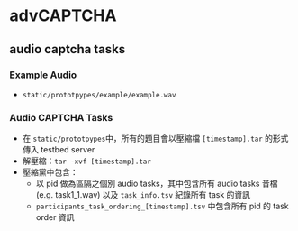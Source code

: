 # advCAPTCHA

## audio captcha tasks
### Example Audio
- `static/prototpypes/example/example.wav`
### Audio CAPTCHA Tasks
- 在 `static/prototpypes`中，所有的題目會以壓縮檔 `[timestamp].tar` 的形式傳入 testbed server
- 解壓縮：`tar -xvf [timestamp].tar`
- 壓縮黨中包含：
    - 以 pid 做為區隔之個別 audio tasks，其中包含所有 audio tasks 音檔 (e.g. task1_1.wav) 以及 `task_info.tsv` 紀錄所有 task 的資訊
    - `participants_task_ordering_[timestamp].tsv` 中包含所有 pid 的 task order 資訊